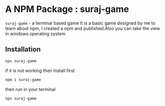 <h1>A NPM Package : suraj-game</h1>

`suraj-game` - a terminal based game 
It is a basic game designed by me to learn about npm, i created a npm and published.Also you can take the view in windows operating system 



## Installation

```bash
npx suraj-game
```

if it is not working then install first
```bash
npm i suraj-game
```
then run in your terminal
```bash
npx suraj-game
```